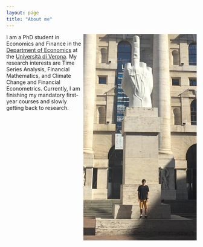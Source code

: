 ```yaml
---
layout: page
title: "About me"
---
```


<img src="/pic_milano.jpg" align="right" width="300px"/>
I am a PhD student in Economics and Finance in the <a href="https://www.dse.univr.it/?lang=en">Department of Economics</a> at the <a href="https://www.univr.it/en/home">Università di Verona</a>. My research interests are Time Series Analysis, Financial Mathematics, and Climate Change and Financial Econometrics. Currently, I am finishing my mandatory first-year courses and slowly getting back to research.

<br clear="right"/>
